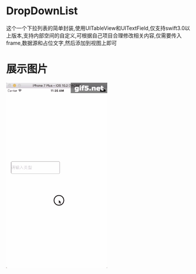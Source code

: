 # DropDownList
这个一个下拉列表的简单封装,使用UITableView和UITextField,仅支持swift3.0以上版本,支持内部空间的自定义,可根据自己项目合理修改相关内容,仅需要传入frame,数据源和占位文字,然后添加到视图上即可
# 展示图片
![](https://github.com/913868456/DropDownList/blob/master/dropDown.gif)
